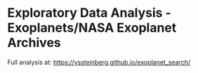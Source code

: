 # Exploratory Data Analysis - Exoplanets/NASA Exoplanet Archives

Full analysis at: https://yssteinberg.github.io/exoplanet_search/
